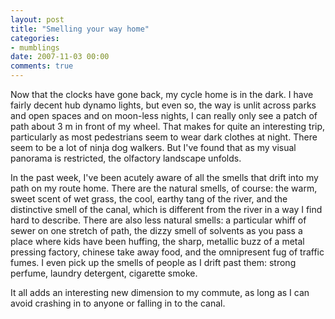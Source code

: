 ```yaml
---
layout: post
title: "Smelling your way home"
categories:
- mumblings
date: 2007-11-03 00:00
comments: true
---
```


<p>Now that the clocks have gone back, my cycle home is in the dark. I have fairly decent hub dynamo lights, but even so, the way is unlit across parks and open spaces and on moon-less nights, I can really only see a patch of path about 3 m in front of my wheel. That makes for quite an interesting trip, particularly as most pedestrians seem to wear dark clothes at night. There seem to be a lot of ninja dog walkers. But I've found that as my visual panorama is restricted, the olfactory landscape unfolds.</p>

<p>In the past week, I've been acutely aware of all the smells that drift into my path on my route home. There are the natural smells, of course: the warm, sweet scent of wet grass, the cool, earthy tang of the river, and the distinctive smell of the canal, which is different from the river in a way I find hard to describe. There are also less natural smells: a particular whiff of sewer on one stretch of path, the dizzy smell of solvents as you pass a place where kids have been huffing, the sharp, metallic buzz of a metal pressing factory, chinese take away food, and the omnipresent fug of traffic fumes. I even pick up the smells of people as I drift past them: strong perfume, laundry detergent, cigarette smoke.</p>

<p>It all adds an interesting new dimension to my commute, as long as I can avoid crashing in to anyone or falling in to the canal.</p>


